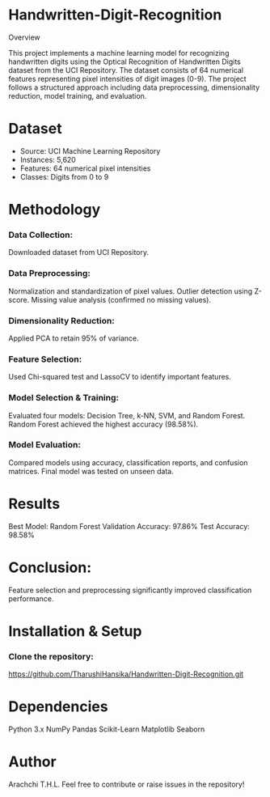# Handwritten-Digit-Recognition
Overview

This project implements a machine learning model for recognizing handwritten digits using the Optical Recognition of Handwritten Digits dataset from the UCI Repository. The dataset consists of 64 numerical features representing pixel intensities of digit images (0-9). The project follows a structured approach including data preprocessing, dimensionality reduction, model training, and evaluation.

# Dataset

-	Source: UCI Machine Learning Repository
-	Instances: 5,620
-	Features: 64 numerical pixel intensities
-	Classes: Digits from 0 to 9

# Methodology

### Data Collection: 
Downloaded dataset from UCI Repository.

### Data Preprocessing:
  Normalization and standardization of pixel values.
  Outlier detection using Z-score.
  Missing value analysis (confirmed no missing values).

### Dimensionality Reduction:
Applied PCA to retain 95% of variance.

### Feature Selection:
Used Chi-squared test and LassoCV to identify important features.

### Model Selection & Training:
Evaluated four models: Decision Tree, k-NN, SVM, and Random Forest.
Random Forest achieved the highest accuracy (98.58%).

### Model Evaluation:
Compared models using accuracy, classification reports, and confusion matrices.
Final model was tested on unseen data.

# Results

Best Model: Random Forest
Validation Accuracy: 97.86%
Test Accuracy: 98.58%

# Conclusion: 

Feature selection and preprocessing significantly improved classification performance.

# Installation & Setup

### Clone the repository:
https://github.com/TharushiHansika/Handwritten-Digit-Recognition.git

# Dependencies

Python 3.x
NumPy
Pandas
Scikit-Learn
Matplotlib
Seaborn

# Author

Arachchi T.H.L.
Feel free to contribute or raise issues in the repository!
